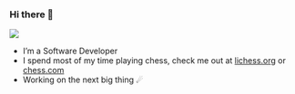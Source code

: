 ### Hi there 👋
<img src="https://enjle1r4ff7hltp.m.pipedream.net" /></h3>
- I’m a Software Developer
- I spend most of my time playing chess, check me out at [lichess.org](https://lichess.org/@/Hopertz) or [chess.com](https://www.chess.com/member/hopertz)
-  Working on the next big thing ☄
<br>




